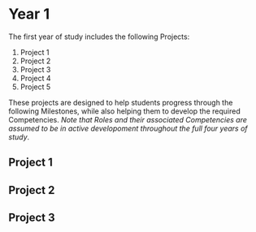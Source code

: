 # Year 1
The first year of study includes the following Projects:

1. Project 1
1. Project 2
1. Project 3
1. Project 4
1. Project 5

These projects are designed to help students progress through the following Milestones, while also helping them to develop the required Competencies. *Note that Roles and their associated Competencies are assumed to be in active developoment throughout the full four years of study*.

## Project 1



## Project 2



## Project 3

